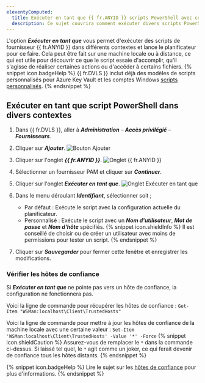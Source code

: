 ```yaml
---
eleventyComputed:
  title: Exécuter en tant que {{ fr.ANYID }} scripts PowerShell avec contexte d'exécution
  description: Ce sujet couvrira comment exécuter divers scripts PowerShell appelant les fournisseurs {{ fr.ANYID }} dans {{ fr.DVLS }} dans un certain contexte.
---
```

L'option ***Exécuter en tant que*** vous permet d'exécuter des scripts de fournisseur {{ fr.ANYID }} dans différents contextes et lance le planificateur pour ce faire. Cela peut être fait sur une machine locale ou à distance, ce qui est utile pour découvrir ce que le script essaie d'accomplir, qu'il s'agisse de réaliser certaines actions ou d'accéder à certains fichiers.
{% snippet icon.badgeHelp %}
{{ fr.DVLS }} inclut déjà des modèles de scripts personnalisés pour Azure Key Vault et les comptes Windows [scripts personnalisés](/server/kb/how-to-articles/create-anyidentity-pam-provider/#import-an-anyidentity-template).
{% endsnippet %}

## Exécuter en tant que script PowerShell dans divers contextes
1. Dans {{ fr.DVLS }}, aller à ***Administration*** – ***Accès privilégié*** – ***Fournisseurs***.
1. Cliquer sur ***Ajouter***.
![Bouton Ajouter](https://cdnweb.devolutions.net/docs/docs_en_kb_KB0149.png)
1. Cliquer sur l'onglet ***{{ fr.ANYID }}***.
![Onglet {{ fr.ANYID }}](https://cdnweb.devolutions.net/docs/docs_en_kb_KB0150.png)
1. Sélectionner un fournisseur PAM et cliquer sur ***Continuer***.
1. Cliquer sur l'onglet ***Exécuter en tant que***.
![Onglet Exécuter en tant que](https://cdnweb.devolutions.net/docs/docs_en_kb_KB0151.png)
1. Dans le menu déroulant ***Identifiant***, sélectionner soit ;
    * Par défaut : Exécute le script avec la configuration actuelle du planificateur.
    * Personnalisé : Exécute le script avec un ***Nom d'utilisateur***, ***Mot de passe*** et ***Nom d'hôte*** spécifiés.
   {% snippet icon.shieldInfo %}
   Il est conseillé de choisir ou de créer un utilisateur avec moins de permissions pour tester un script.
   {% endsnippet %}

1. Cliquer sur ***Sauvegarder*** pour fermer cette fenêtre et enregistrer les modifications.

### Vérifier les hôtes de confiance
Si ***Exécuter en tant que*** ne pointe pas vers un hôte de confiance, la configuration ne fonctionnera pas.

Voici la ligne de commande pour récupérer les hôtes de confiance : `Get-Item "WSMan:localhost\Client\TrustedHosts"`

Voici la ligne de commande pour mettre à jour les hôtes de confiance de la machine locale avec une certaine valeur : `Set-Item 'WSMan:localhost\Client\TrustedHosts' -Value '*' -Force`
{% snippet icon.shieldCaution %}
Assurez-vous de remplacer le `*` dans la commande ci-dessus. Si laissé tel quel, le `*` agit comme un joker, ce qui ferait devenir de confiance tous les hôtes distants.
{% endsnippet %}

{% snippet icon.badgeHelp %}
Lire le sujet sur les [hôtes de confiance](/server/kb/how-to-articles/winrm-trustedhostslist/) pour plus d'informations.
{% endsnippet %}